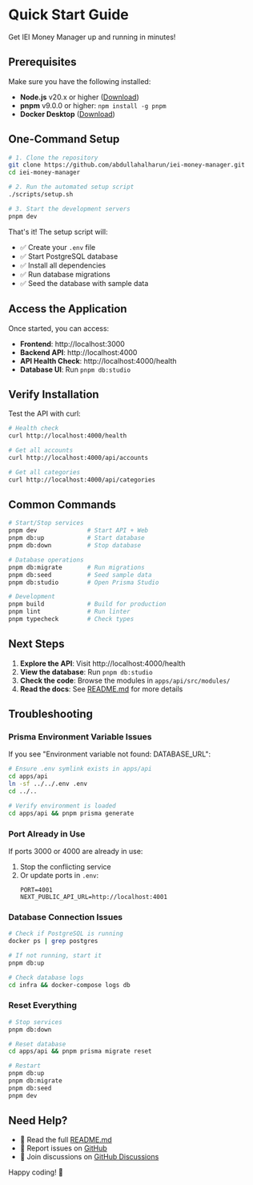# Quick Start Guide

Get IEI Money Manager up and running in minutes!

## Prerequisites

Make sure you have the following installed:
- **Node.js** v20.x or higher ([Download](https://nodejs.org/))
- **pnpm** v9.0.0 or higher: `npm install -g pnpm`
- **Docker Desktop** ([Download](https://www.docker.com/products/docker-desktop))

## One-Command Setup

```bash
# 1. Clone the repository
git clone https://github.com/abdullahalharun/iei-money-manager.git
cd iei-money-manager

# 2. Run the automated setup script
./scripts/setup.sh

# 3. Start the development servers
pnpm dev
```

That's it! The setup script will:
- ✅ Create your `.env` file
- ✅ Start PostgreSQL database
- ✅ Install all dependencies
- ✅ Run database migrations
- ✅ Seed the database with sample data

## Access the Application

Once started, you can access:

- **Frontend**: http://localhost:3000
- **Backend API**: http://localhost:4000
- **API Health Check**: http://localhost:4000/health
- **Database UI**: Run `pnpm db:studio`

## Verify Installation

Test the API with curl:

```bash
# Health check
curl http://localhost:4000/health

# Get all accounts
curl http://localhost:4000/api/accounts

# Get all categories
curl http://localhost:4000/api/categories
```

## Common Commands

```bash
# Start/Stop services
pnpm dev              # Start API + Web
pnpm db:up            # Start database
pnpm db:down          # Stop database

# Database operations
pnpm db:migrate       # Run migrations
pnpm db:seed          # Seed sample data
pnpm db:studio        # Open Prisma Studio

# Development
pnpm build            # Build for production
pnpm lint             # Run linter
pnpm typecheck        # Check types
```

## Next Steps

1. **Explore the API**: Visit http://localhost:4000/health
2. **View the database**: Run `pnpm db:studio`
3. **Check the code**: Browse the modules in `apps/api/src/modules/`
4. **Read the docs**: See [README.md](README.md) for more details

## Troubleshooting

### Prisma Environment Variable Issues

If you see "Environment variable not found: DATABASE_URL":

```bash
# Ensure .env symlink exists in apps/api
cd apps/api
ln -sf ../../.env .env
cd ../..

# Verify environment is loaded
cd apps/api && pnpm prisma generate
```

### Port Already in Use

If ports 3000 or 4000 are already in use:

1. Stop the conflicting service
2. Or update ports in `.env`:
   ```env
   PORT=4001
   NEXT_PUBLIC_API_URL=http://localhost:4001
   ```

### Database Connection Issues

```bash
# Check if PostgreSQL is running
docker ps | grep postgres

# If not running, start it
pnpm db:up

# Check database logs
cd infra && docker-compose logs db
```

### Reset Everything

```bash
# Stop services
pnpm db:down

# Reset database
cd apps/api && pnpm prisma migrate reset

# Restart
pnpm db:up
pnpm db:migrate
pnpm db:seed
pnpm dev
```

## Need Help?

- 📖 Read the full [README.md](README.md)
- 🐛 Report issues on [GitHub](https://github.com/abdullahalharun/iei-money-manager/issues)
- 💬 Join discussions on [GitHub Discussions](https://github.com/abdullahalharun/iei-money-manager/discussions)

Happy coding! 🚀

